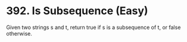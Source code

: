 # 392. Is Subsequence (Easy)

Given two strings s and t, return true if s is a subsequence of t, or false otherwise.